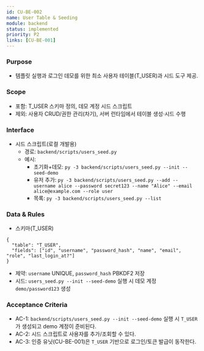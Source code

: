 ```yaml
---
id: CU-BE-002
name: User Table & Seeding
module: backend
status: implemented
priority: P2
links: [CU-BE-001]
---
```


### Purpose
- 템플릿 실행과 로그인 데모를 위한 최소 사용자 테이블(T_USER)과 시드 도구 제공.

### Scope
- 포함: T_USER 스키마 정의, 데모 계정 시드 스크립트
- 제외: 사용자 CRUD/권한 관리(차기), 서버 런타임에서 테이블 생성·시드 수행

### Interface
- 시드 스크립트(로컬 개발용)
  - 경로: `backend/scripts/users_seed.py`
  - 예시:
    - 초기화+데모: `py -3 backend/scripts/users_seed.py --init --seed-demo`
    - 유저 추가: `py -3 backend/scripts/users_seed.py --add --username alice --password secret123 --name "Alice" --email alice@example.com --role user`
    - 목록: `py -3 backend/scripts/users_seed.py --list`

### Data & Rules
- 스키마(T_USER)
```
{
  "table": "T_USER",
  "fields": ["id", "username", "password_hash", "name", "email", "role", "last_login_at?"]
}
```
- 제약: `username` UNIQUE, `password_hash` PBKDF2 저장
- 시드: `users_seed.py --init --seed-demo` 실행 시 데모 계정 `demo/password123` 생성

### Acceptance Criteria
- AC-1: `backend/scripts/users_seed.py --init --seed-demo` 실행 시 `T_USER`가 생성되고 demo 계정이 준비된다.
- AC-2: 시드 스크립트로 사용자를 추가/조회할 수 있다.
- AC-3: 인증 유닛(CU-BE-001)은 `T_USER` 기반으로 로그인/토큰 발급이 동작한다.



